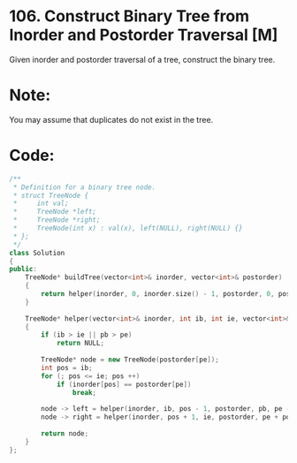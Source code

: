 # 106. Construct Binary Tree from Inorder and Postorder Traversal [M]
Given inorder and postorder traversal of a tree, construct the binary tree.

# Note:
You may assume that duplicates do not exist in the tree.

# Code:
```c++
/**
 * Definition for a binary tree node.
 * struct TreeNode {
 *     int val;
 *     TreeNode *left;
 *     TreeNode *right;
 *     TreeNode(int x) : val(x), left(NULL), right(NULL) {}
 * };
 */
class Solution 
{
public:
    TreeNode* buildTree(vector<int>& inorder, vector<int>& postorder) 
    {
        return helper(inorder, 0, inorder.size() - 1, postorder, 0, postorder.size() - 1);
    }
    
    TreeNode* helper(vector<int>& inorder, int ib, int ie, vector<int>& postorder, int pb, int pe)
    {
        if (ib > ie || pb > pe)
            return NULL;
        
        TreeNode* node = new TreeNode(postorder[pe]);
        int pos = ib;
        for (; pos <= ie; pos ++)
            if (inorder[pos] == postorder[pe])
                break;
                
        node -> left = helper(inorder, ib, pos - 1, postorder, pb, pe - 1 + pos - ie);
        node -> right = helper(inorder, pos + 1, ie, postorder, pe + pos - ie, pe - 1);
        
        return node;
    }
};
```
